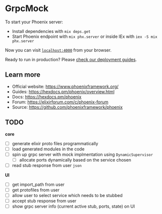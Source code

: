 # GrpcMock

To start your Phoenix server:

  * Install dependencies with `mix deps.get`
  * Start Phoenix endpoint with `mix phx.server` or inside IEx with `iex -S mix phx.server`

Now you can visit [`localhost:4000`](http://localhost:4000) from your browser.

Ready to run in production? Please [check our deployment guides](https://hexdocs.pm/phoenix/deployment.html).

## Learn more

  * Official website: https://www.phoenixframework.org/
  * Guides: https://hexdocs.pm/phoenix/overview.html
  * Docs: https://hexdocs.pm/phoenix
  * Forum: https://elixirforum.com/c/phoenix-forum
  * Source: https://github.com/phoenixframework/phoenix

## TODO
**core**
- [ ] generate elixir proto files programmatically
- [ ] load generated modules in the code
- [ ] spin up grpc server with mock implmentation using `DynamicSupervisor`
  - [ ] allocate ports dynamically based on the service chosen
- [ ] read stub response from user `json`

**UI**
- [ ] get import_path from user
- [ ] get protofiles from user
- [ ] allow user to select service which needs to be stubbed
- [ ] accept stub response from user
- [ ] show grpc server info (current active stub, ports, state) on UI